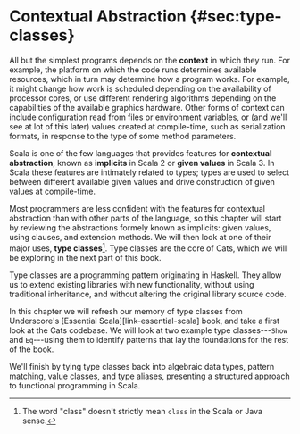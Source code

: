 # Contextual Abstraction {#sec:type-classes}

All but the simplest programs depends on the **context** in which they run. For example, the platform on which the code runs determines available resources, which in turn may determine how a program works. For example, it might change how work is scheduled depending on the availability of processor cores, or use different rendering algorithms depending on the capabilities of the available graphics hardware. Other forms of context can include configuration read from files or environment variables, or (and we'll see at lot of this later) values created at compile-time, such as serialization formats, in response to the type of some method parameters.

Scala is one of the few languages that provides features for **contextual abstraction**, known as **implicits** in Scala 2 or **given values** in Scala 3. In Scala these features are intimately related to types; types are used to select between different available given values and drive construction of given values at compile-time.

Most programmers are less confident with the features for contextual abstraction than with other parts of the language, so this chapter will start by reviewing the abstractions formely known as implicits: given values, using clauses, and extension methods. We will then look at one of their major uses, **type classes**[^type-class-defn]. Type classes are the core of Cats, which we will be exploring in the next part of this book.

Type classes are a programming pattern originating in Haskell.
They allow us to extend existing libraries with new functionality,
without using traditional inheritance,
and without altering the original library source code.

<!--
Type classes work well with another programming pattern: *algebraic data types*.
These are closed systems of types that we use to represent data or concepts.
Because the systems are closed (and therefore cannot be extended by other users),
we can process them using pattern matching
and the compiler will check the exhaustiveness of our case clauses.

There are two other patterns we need to cover in this chapter.
*Value classes* provide a way to wrap up
generic data types like `Strings` and `Ints`
and give them specific meanings in a given context.
The extra type information is useful when type classes.
*Type aliases* are another pattern that
provide aliases for large, complex types.
-->

In this chapter we will refresh our memory of type classes
from Underscore's [Essential Scala][link-essential-scala] book,
and take a first look at the Cats codebase.
We will look at two example type classes---`Show` and `Eq`---using
them to identify patterns that lay the foundations for the rest of the book.

We'll finish by tying type classes back into algebraic data types,
pattern matching, value classes, and type aliases,
presenting a structured approach to functional programming in Scala.

[^type-class-defn]: The word "class" doesn't strictly mean `class` in the Scala or Java sense.

